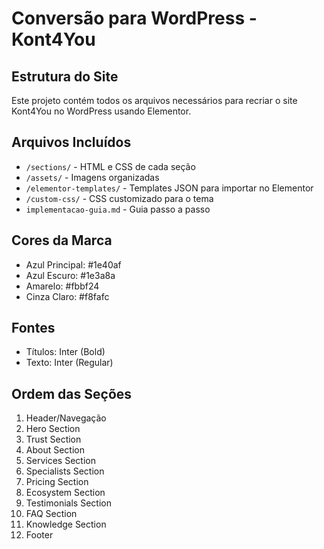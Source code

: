 # Conversão para WordPress - Kont4You

## Estrutura do Site
Este projeto contém todos os arquivos necessários para recriar o site Kont4You no WordPress usando Elementor.

## Arquivos Incluídos
- `/sections/` - HTML e CSS de cada seção
- `/assets/` - Imagens organizadas
- `/elementor-templates/` - Templates JSON para importar no Elementor
- `/custom-css/` - CSS customizado para o tema
- `implementacao-guia.md` - Guia passo a passo

## Cores da Marca
- Azul Principal: #1e40af
- Azul Escuro: #1e3a8a
- Amarelo: #fbbf24
- Cinza Claro: #f8fafc

## Fontes
- Títulos: Inter (Bold)
- Texto: Inter (Regular)

## Ordem das Seções
1. Header/Navegação
2. Hero Section
3. Trust Section
4. About Section
5. Services Section
6. Specialists Section
7. Pricing Section
8. Ecosystem Section
9. Testimonials Section
10. FAQ Section
11. Knowledge Section
12. Footer